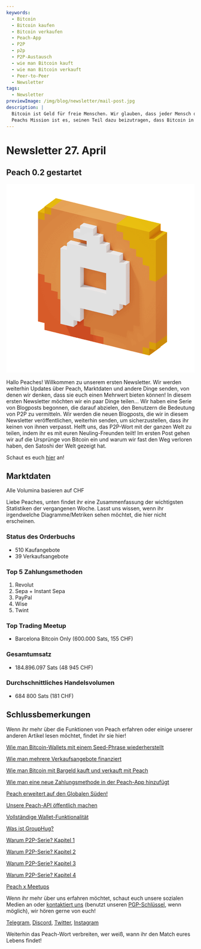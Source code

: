 ```yaml
---
keywords:
  - Bitcoin
  - Bitcoin kaufen
  - Bitcoin verkaufen
  - Peach-App
  - P2P
  - p2p
  - P2P-Austausch
  - wie man Bitcoin kauft
  - wie man Bitcoin verkauft
  - Peer-to-Peer
  - Newsletter
tags:
  - Newsletter
previewImage: /img/blog/newsletter/mail-post.jpg
description: |
  Bitcoin ist Geld für freie Menschen. Wir glauben, dass jeder Mensch das Recht hat zu wählen, welches Geld er benutzt, um sein Vermögen, das Ergebnis seiner Arbeit, seiner Zeit und Energie zu speichern.
  Peachs Mission ist es, seinen Teil dazu beizutragen, dass Bitcoin in die Hände der Menschen gelangt.
---
```


# Newsletter 27. April

## Peach 0.2 gestartet

![peachy peach bitcoin gif](/img/blog/newsletter/gif-peach.gif)

Hallo Peaches!
Willkommen zu unserem ersten Newsletter. Wir werden weiterhin Updates über Peach, Marktdaten und andere Dinge senden, von denen wir denken, dass sie euch einen Mehrwert bieten können!
In diesem ersten Newsletter möchten wir ein paar Dinge teilen…
Wir haben eine Serie von Blogposts begonnen, die darauf abzielen, den Benutzern die Bedeutung von P2P zu vermitteln. Wir werden die neuen Blogposts, die wir in diesem Newsletter veröffentlichen, weiterhin senden, um sicherzustellen, dass ihr keinen von ihnen verpasst.
Helft uns, das P2P-Wort mit der ganzen Welt zu teilen, indem ihr es mit euren Neuling-Freunden teilt!
Im ersten Post gehen wir auf die Ursprünge von Bitcoin ein und warum wir fast den Weg verloren haben, den Satoshi der Welt gezeigt hat.

Schaut es euch [hier](https://peachbitcoin.com/de/blog/why-p2p-chapter-1/) an!

## Marktdaten

Alle Volumina basieren auf CHF

Liebe Peaches, unten findet ihr eine Zusammenfassung der wichtigsten Statistiken der vergangenen Woche. Lasst uns wissen, wenn ihr irgendwelche Diagramme/Metriken sehen möchtet, die hier nicht erscheinen.

### Status des Orderbuchs

- 510 Kaufangebote
- 39 Verkaufsangebote

### Top 5 Zahlungsmethoden

1. Revolut
2. Sepa + Instant Sepa
3. PayPal
4. Wise
5. Twint

### Top Trading Meetup

- Barcelona Bitcoin Only (600.000 Sats, 155 CHF)

### Gesamtumsatz

- 184.896.097 Sats (48 945 CHF)

### Durchschnittliches Handelsvolumen

- 684 800 Sats (181 CHF)

## Schlussbemerkungen

Wenn ihr mehr über die Funktionen von Peach erfahren oder einige unserer anderen Artikel lesen möchtet, findet ihr sie hier!

[Wie man Bitcoin-Wallets mit einem Seed-Phrase wiederherstellt](https://peachbitcoin.com/de/blog/how-to-restore-peach-wallet/)

[Wie man mehrere Verkaufsangebote finanziert](https://peachbitcoin.com/de/blog/funding-multiple-sell-offers/)

[Wie man Bitcoin mit Bargeld kauft und verkauft mit Peach](https://peachbitcoin.com/de/blog/how-to-buy-and-sell-bitcoin-with-cash-using-peach/)

[Wie man eine neue Zahlungsmethode in der Peach-App hinzufügt](https://peachbitcoin.com/de/blog/how-to-add-a-payment-method/)

[Peach erweitert auf den Globalen Süden!](https://peachbitcoin.com/de/blog/peach-expands-to-the-global-south/)

[Unsere Peach-API öffentlich machen](https://peachbitcoin.com/de/blog/making-our-peach-api-public/)

[Vollständige Wallet-Funktionalität](https://peachbitcoin.com/de/blog/full-wallet-functionality/)

[Was ist GroupHug?](https://peachbitcoin.com/de/blog/group-hug/)

[Warum P2P-Serie? Kapitel 1](https://peachbitcoin.com/de/blog/why-p2p-chapter-1/)

[Warum P2P-Serie? Kapitel 2](https://peachbitcoin.com/de/blog/why-p2p-chapter-2/)

[Warum P2P-Serie? Kapitel 3](https://peachbitcoin.com/de/blog/why-p2p-chapter-3-circular-economies/)

[Warum P2P-Serie? Kapitel 4](https://peachbitcoin.com/de/blog/why-p2p-chapter-4-chains-of-trust/)

[Peach x Meetups](https://peachbitcoin.com/de/blog/peach-for-meetups/)

Wenn ihr mehr über uns erfahren möchtet, schaut euch unsere sozialen Medien an oder [kontaktiert uns](mailto:hello@peachbitcoin.com) (benutzt unseren [PGP-Schlüssel](https://keys.openpgp.org/vks/v1/by-fingerprint/48339A19645E2E53488E0E5479E1B270FACD1BD2), wenn möglich), wir hören gerne von euch!

[Telegram](https://t.me/+GkOW1J-ixBBkZWRk), [Discord](https://discord.gg/ypeHz3SW54), [Twitter](https://twitter.com/peachbitcoin), [Instagram](https://instagram.com/peachbitcoin)

Weiterhin das Peach-Wort verbreiten, wer weiß, wann ihr den Match eures Lebens findet!
